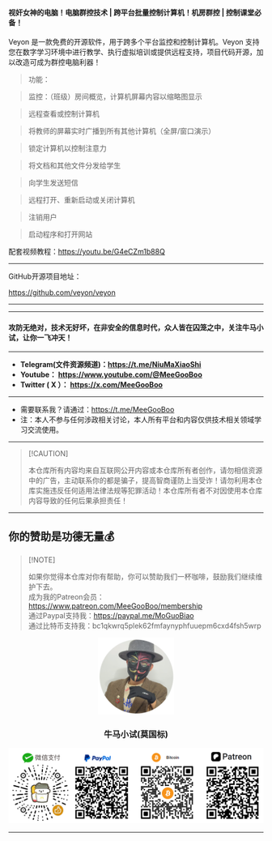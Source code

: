 #### 视奸女神的电脑！电脑群控技术 | 跨平台批量控制计算机！机房群控 | 控制课堂必备！

Veyon 是一款免费的开源软件，用于跨多个平台监控和控制计算机。Veyon 支持您在数字学习环境中进行教学、执行虚拟培训或提供远程支持，项目代码开源，加以改造可成为群控电脑利器！

> 功能：

> 监控：（班级）房间概览，计算机屏幕内容以缩略图显示

> 远程查看或控制计算机

> 将教师的屏幕实时广播到所有其他计算机（全屏/窗口演示）

> 锁定计算机以控制注意力

> 将文档和其他文件分发给学生

> 向学生发送短信

> 远程打开、重新启动或关闭计算机

> 注销用户

> 启动程序和打开网站

配套视频教程：https://youtu.be/G4eCZm1b88Q

****

GitHub开源项目地址：

https://github.com/veyon/veyon

****




























****

#### 攻防无绝对，技术无好坏，在非安全的信息时代，众人皆在囚笼之中，关注牛马小试，让你一飞冲天！

****

- **Telegram(文件资源频道)：https://t.me/NiuMaXiaoShi**
- **Youtube：  https://www.youtube.com/@MeeGooBoo**
- **Twitter ( X ）：  https://x.com/MeeGooBoo**

****

- 需要联系我？请通过：https://t.me/MeeGooBoo
- 注：本人不参与任何涉政相关讨论，本人所有平台和内容仅供技术相关领域学习交流使用。

****

>  [!CAUTION]
>
> 本仓库所有内容均来自互联网公开内容或本仓库所有者创作，请勿相信资源中的广告，主动联系你的都是骗子，提高智商谨防上当受诈！请勿利用本仓库实施违反任何适用法律法规等犯罪活动！本仓库所有者不对因使用本仓库内容导致的任何后果承担责任！

****

## 你的赞助是功德无量💰

>  [!NOTE]
>
> 如果你觉得本仓库对你有帮助，你可以赞助我们一杯咖啡，鼓励我们继续维护下去。<br>
> 成为我的Patreon会员：https://www.patreon.com/MeeGooBoo/membership<br>
> 通过Paypal支持我：https://paypal.me/MoGuoBiao<br>
> 通过比特币支持我：bc1qkwrq5plek62fmfaynyphfuuepm6cxd4fsh5wrp



<p align="center" >
    <img src="https://raw.githubusercontent.com/MeeGooBoo/2025/refs/heads/main/static/imgs/logo.png" width="150">
    <h3 align="center">牛马小试(莫国标)</h3>
    <p align="center">
        <img src="https://raw.githubusercontent.com/MeeGooBoo/2025/refs/heads/main/static/imgs/pays.png">
    </p>
</p>


****

